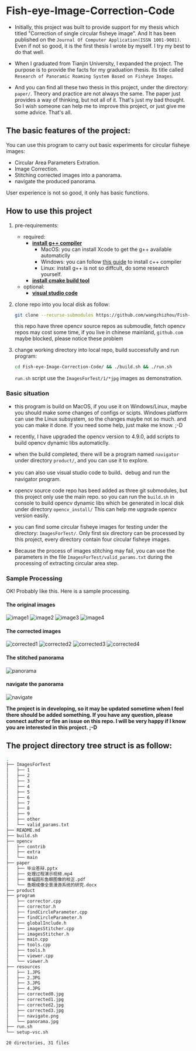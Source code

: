 # Fish-eye-Image-Correction-Code

- Initially, this project was built to provide support for my thesis which titled "Correction of single circular fisheye image".
And It has been published on the `Journal Of Computer Application(ISSN 1001-9081)`. 
Even if not so good, it is the first thesis I wrote by myself. I try my best to do that well.

- When I graduated from Tianjin University, I expanded the project. 
The purpose is to provide the facts for my graduation thesis. 
Its title called `Research of Panoramic Roaming System Based on Fisheye Images`.

- And you can find all these two thesis in this project, under the directory: `paper/`. 
Theory and practice are not always the same. 
The paper just provides a way of thinking, but not all of it. 
That's just my bad thought. So I wish someone can help me to improve this project, or just give me some advice. That's all.

## The basic features of the project:

You can use this program to carry out basic experiments for circular fisheye images:

* Circular Area Parameters Extration.
* Image Correction.
* Stitching corrected images into a panorama.
* navigate the produced panorama.

User experience is not so good, it only has basic functions.

## How to use this project

1. pre-requirements: 
    - required: 
        - [**install g++ compiler**](https://gcc.gnu.org/install/index.html)
            - MacOS: you can install Xcode to get the g++ available automaticlly
            - Windows: you can follow [this guide](https://code.visualstudio.com/docs/cpp/config-mingw) to install c++ compiler
            - Linux: install g++ is not so diffcult, do some research yourself.
        - [**install cmake build tool**](https://cmake.org/download/)
    - optional:
        - [**visual studio code**](https://code.visualstudio.com/)

2. clone repo into you local disk as follow: 

    ```bash
    git clone --recurse-submodules https://github.com/wangzhizhou/Fish-eye-Image-Correction-Code.git
    ```
    this repo have three opencv source repos as submoudle, 
    fetch opencv repos may cost some time, 
    if you live in chinese mainland, `github.com` maybe blocked, 
    please notice these problem
3. change working directory into local repo, build successfully and run program:

    ```bash
    cd Fish-eye-Image-Correction-Code/ && ./build.sh && ./run.sh
    ```

    `run.sh` script use the `ImagesForTest/1/*jpg` images as demonstration.

### Basic situation

* this program is build on MacOS, if you use it on Windows/Linux, maybe you should make some changes of configs or scipts.
Windows platform can use the Linux subsystem, so the changes maybe not so much. and you can make it done. If you need some help, just make me know. ;-D

* recently, I have upgraded the opencv version to 4.9.0, add scripts to build opencv dynamic libs automaticlly.

* when the build completed, there will be a program named `navigator` under directory `product/`, and you can use it to explore.

* you can also use visual studio code to build、debug and run the navigator program.

* opencv source code repo has beed added as three git submodules, but this project only use the main repo.
so you can run the `build.sh` in console to build opencv dynamic libs which be generated in local disk under directory `opencv_install/`
This can help me upgrade opencv version easily.

* you can find some circular fisheye images for testing under the directory: `ImagesForTest/`. 
Only first six directory can be processed by this project, every directory contain four circular fisheye images.

* Because the process of images stitching may fail, you can use the parameters in the file `ImagesForTest/valid_params.txt` during the processing of extracting circular area step.

### Sample Processing

OK! Probably like this. Here is a sample processing.

#### The original images
![image1](https://github.com/wangzhizhou/Fish-eye-Image-Correction-Code/blob/master/resources/1.JPG)
![image2](https://github.com/wangzhizhou/Fish-eye-Image-Correction-Code/blob/master/resources/2.JPG)
![image3](https://github.com/wangzhizhou/Fish-eye-Image-Correction-Code/blob/master/resources/3.JPG)
![image4](https://github.com/wangzhizhou/Fish-eye-Image-Correction-Code/blob/master/resources/4.JPG)

#### The corrected images
![corrected1](https://github.com/wangzhizhou/Fish-eye-Image-Correction-Code/blob/master/resources/corrected0.jpg)
![corrected2](https://github.com/wangzhizhou/Fish-eye-Image-Correction-Code/blob/master/resources/corrected1.jpg)
![corrected3](https://github.com/wangzhizhou/Fish-eye-Image-Correction-Code/blob/master/resources/corrected2.jpg)
![corrected4](https://github.com/wangzhizhou/Fish-eye-Image-Correction-Code/blob/master/resources/corrected3.jpg)

#### The stitched panorama
![panorama](https://github.com/wangzhizhou/Fish-eye-Image-Correction-Code/blob/master/resources/panorama.jpg)

#### navigate the panorama
![navigate](https://github.com/wangzhizhou/Fish-eye-Image-Correction-Code/blob/master/resources/navigate.png)

**The project is in developing, so it may be updated sometime when I feel there should be added something. If you have any question, please connect author or fire an issue on this repo. I will be very happy if I know you are interested in this project. ;-D**


## The project directory tree struct is as follow:

```bash
.
├── ImagesForTest
│   ├── 1
│   ├── 2
│   ├── 3
│   ├── 4
│   ├── 5
│   ├── 6
│   ├── 7
│   ├── 8
│   ├── 9
│   ├── other
│   └── valid_params.txt
├── README.md
├── build.sh
├── opencv
│   ├── contrib
│   ├── extra
│   └── main
├── paper
│   ├── 毕业答辩.pptx
│   ├── 处理过程演示视频.mp4
│   ├── 单幅圆形鱼眼图像的校正.pdf
│   └── 鱼眼成像全景漫游系统的研究.docx
├── product
├── program
│   ├── corrector.cpp
│   ├── corrector.h
│   ├── findCircleParameter.cpp
│   ├── findCircleParameter.h
│   ├── globalInclude.h
│   ├── imagesStitcher.cpp
│   ├── imagesStitcher.h
│   ├── main.cpp
│   ├── tools.cpp
│   ├── tools.h
│   ├── viewer.cpp
│   └── viewer.h
├── resources
│   ├── 1.JPG
│   ├── 2.JPG
│   ├── 3.JPG
│   ├── 4.JPG
│   ├── corrected0.jpg
│   ├── corrected1.jpg
│   ├── corrected2.jpg
│   ├── corrected3.jpg
│   ├── navigate.png
│   └── panorama.jpg
├── run.sh
└── setup-vsc.sh

20 directories, 31 files
```